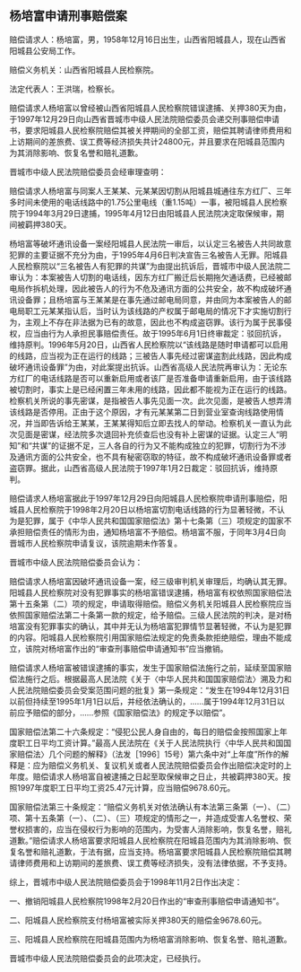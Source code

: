 ## 杨培富申请刑事赔偿案

赔偿请求人：杨培富，男，1958年12月16日出生，山西省阳城县人，现在山西省阳城县公安局工作。

赔偿义务机关：山西省阳城县人民检察院。

法定代表人：王洪瑞，检察长。

赔偿请求人杨培富以曾经被山西省阳城县人民检察院错误逮捕、关押380天为由，于1997年12月29日向山西省晋城市中级人民法院赔偿委员会递交刑事赔偿申请书，要求阳城县人民检察院赔偿其被关押期间的全部工资，赔偿其聘请律师费用和上访期间的差旅费、误工费等经济损失共计24800元，并且要求在阳城县范围内为其消除影响、恢复名誉和赔礼道歉。

晋城市中级人民法院赔偿委员会经审理查明：

赔偿请求人杨培富与同案人王某某、元某某因切割从阳城县城通往东方红厂、三年多时间未使用的电话线路中的1.75公里电线（重1.15吨）一事，被阳城县人民检察院于1994年3月29日逮捕，1995年4月12日由阳城县人民法院决定取保候审，期间被羁押380天。

杨培富等破坏通讯设备一案经阳城县人民法院一审后，以认定三名被告人共同故意犯罪的主要证据不充分为由，于1995年4月6日判决宣告三名被告人无罪。阳城县人民检察院以“三名被告人有犯罪的共谋”为由提出抗诉后，晋城市中级人民法院二审认为：本案被告人切割的电话线，因东方红厂搬迁后长期拖欠通话费，已经被邮电局作拆机处理，因此被告人的行为不危及通讯方面的公共安全，故不构成破坏通讯设备罪；且杨培富与王某某是在事先通过邮电局同意，并由同为本案被告人的邮电局职工元某某指认后，当时认为该线路的产权属于邮电局的情况下才实施切割行为，主观上不存在非法据为已有的故意，因此也不构成盗窃罪。该行为属于民事侵权，应当由行为人承担民事赔偿责任。故于1995年6月1日终审裁定：驳回抗诉，维持原判。1996年5月20日，山西省人民检察院以“该线路是随时申请都可以启用的线路，应当视为正在运行的线路；三被告人事先经过密谋盗割此线路，因此构成破坏通讯设备罪”为由，对此案提出抗诉。山西省高级人民法院再审认为：无论东方红厂的电话线路是否可以重新启用或者该厂是否准备申请重新启用，由于该线路被切割时，事实上是已经闲置三年未用的线路，因此都不能视为正在运行的线路。检察机关所说的事先密谋，是指被告人事先见面一次。此次见面，是被告人想弄清该线路是否停用。正由于这个原因，才有元某某第二日到营业室查询线路使用情况，并当即告诉给王某某，王某某得知后立即去找人的举动。检察机关一直认为此次见面是密谋，经法院多次退回补充侦查后也没有补上密谋的证据。认定三人“明知”和“共谋”的证据不足，三人各自的行为又不能构成独立的犯罪，切割行为不涉及通讯方面的公共安全，也不具有秘密窃取的特征，故不构成破坏通讯设备罪或者盗窃罪。据此，山西省高级人民法院于1997年1月2日裁定：驳回抗诉，维持原判。

赔偿请求人杨培富据此于1997年12月29日向阳城县人民检察院申请刑事赔偿，阳城县人民检察院于1998年2月20日以杨培富切割电话线路的行为显著轻微，不认为是犯罪，属于《中华人民共和国国家赔偿法》第十七条第（三）项规定的国家不承担赔偿责任的情形为由，通知杨培富不予赔偿。杨培富不服，于同年3月4日向晋城市人民检察院申请复议，该院逾期未作答复。

晋城市中级人民法院赔偿委员会认为：

赔偿请求人杨培富因破坏通讯设备一案，经三级审判机关审理后，均确认其无罪。阳城县人民检察院对没有犯罪事实的杨培富错误逮捕，杨培富有权依照国家赔偿法第十五条第（二）项的规定，申请取得赔偿。赔偿义务机关阳城县人民检察院应当依照国家赔偿法第二十条第一款的规定，给予赔偿。三级人民法院的判决，是对杨培富没有犯罪事实的确认，其中并无认为杨培富犯罪情节显著轻微，不认为是犯罪的内容。阳城县人民检察院引用国家赔偿法规定的免责条款拒绝赔偿，理由不能成立，该院对杨培富作出的“审查刑事赔偿申请通知书”应当撤销。

赔偿请求人杨培富被错误逮捕的事实，发生于国家赔偿法施行之前，延续至国家赔偿法施行之后。根据最高人民法院《关于〈中华人民共和国国家赔偿法〉溯及力和人民法院赔偿委员会受案范围问题的批复》第一条规定：“发生在1994年12月31日以前但持续至1995年1月1日以后，并经依法确认的，……属于1994年12月31日以前应予赔偿的部分，……参照《国家赔偿法》的规定予以赔偿”。

国家赔偿法第二十六条规定：“侵犯公民人身自由的，每日的赔偿金按照国家上年度职工日平均工资计算。”最高人民法院在《关于人民法院执行〈中华人民共和国国家赔偿法〉几个问题的解释》（法发［1996］15号）第六条中对“上年度”所作的解释是：应为赔偿义务机关、复议机关或者人民法院赔偿委员会作出赔偿决定时的上年度。赔偿请求人杨培富自被逮捕之日起至取保候审之日止，共被羁押380天。按照1997年度职工日平均工资25.47元计算，应当赔偿9678.60元。

国家赔偿法第三十条规定：“赔偿义务机关对依法确认有本法第三条第（一）、（二）项、第十五条第（一）、（二）、（三）项规定的情形之一，并造成受害人名誉权、荣誉权损害的，应当在侵权行为影响的范围内，为受害人消除影响，恢复名誉，赔礼道歉。”赔偿请求人杨培富要求阳城县人民检察院在阳城县范围内为其消除影响、恢复名誉和赔礼道歉，于法有据，应当支持。杨培富要求阳城县人民检察院赔偿其聘请律师费用和上访期间的差旅费、误工费等经济损失，没有法律依据，不予支持。

综上，晋城市中级人民法院赔偿委员会于1998年11月2日作出决定：

一、撤销阳城县人民检察院1998年2月20日作出的“审查刑事赔偿申请通知书”。

二、阳城县人民检察院支付杨培富被实际关押380天的赔偿金9678.60元。

三、阳城县人民检察院在阳城县范围内为杨培富消除影响、恢复名誉、赔礼道歉。

晋城市中级人民法院赔偿委员会的此项决定，已经执行。

